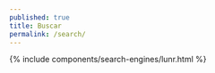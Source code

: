```yaml
---
published: true
title: Buscar
permalink: /search/
---
```

<div class="container">
  {% include components/search-engines/lunr.html %}
</div>
